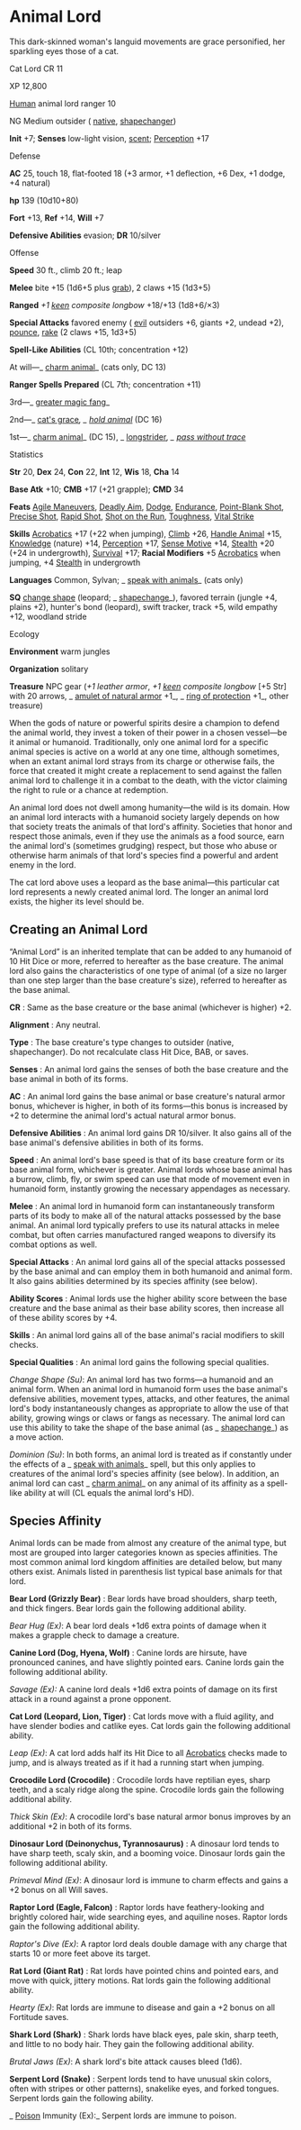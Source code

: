 # Animal Lord

This dark-skinned woman's languid movements are grace personified, her sparkling eyes those of a cat.

Cat Lord CR 11

XP 12,800

[Human](monsters/creatureTypes#_human-subtype) animal lord ranger 10

NG Medium outsider ( [native](monsters/creatureTypes#_native-subtype), [shapechanger](monsters/creatureTypes#_shapechanger-subtype))

**Init** +7; **Senses** low-light vision, [scent](monsters/universalMonsterRules#_scent); [Perception](skills/perception#_perception) +17

Defense

**AC** 25, touch 18, flat-footed 18 (+3 armor, +1 deflection, +6 Dex, +1 dodge, +4 natural)

**hp** 139 (10d10+80)

**Fort** +13, **Ref** +14, **Will** +7

**Defensive Abilities** evasion; **DR** 10/silver

Offense

**Speed** 30 ft., climb 20 ft.; leap

**Melee** bite +15 (1d6+5 plus [grab](monsters/universalMonsterRules#_grab)), 2 claws +15 (1d3+5)

**Ranged** _+1 [keen](magicItems/weapons#_weapons-keen) composite longbow_ +18/+13 (1d8+6/×3)

**Special Attacks** favored enemy ( [evil](monsters/creatureTypes#_evil-subtype) outsiders +6, giants +2, undead +2), [pounce](monsters/universalMonsterRules#_pounce), [rake](monsters/universalMonsterRules#_rake) (2 claws +15, 1d3+5)

**Spell-Like Abilities** (CL 10th; concentration +12)

At will—_ [charm animal](spells/charmAnimal#_charm-animal)_ (cats only, DC 13)

**Ranger Spells Prepared** (CL 7th; concentration +11)

3rd—_ [greater magic fang](spells/magicFang#_magic-fang-greater)_

2nd—_ [cat's grace](spells/catSGrace#_cat-s-grace)_, _ [hold animal](spells/holdAnimal#_hold-animal)_ (DC 16)

1st—_ [charm animal](spells/charmAnimal#_charm-animal)_ (DC 15), _ [longstrider](spells/longstrider#_longstrider)_, _ [pass without trace](spells/passWithoutTrace#_pass-without-trace)_

Statistics

**Str** 20, **Dex** 24, **Con** 22, **Int** 12, **Wis** 18, **Cha** 14

**Base Atk** +10; **CMB** +17 (+21 grapple); **CMD** 34

**Feats** [Agile Maneuvers](feats#_agile-maneuvers), [Deadly Aim](feats#_deadly-aim), [Dodge](feats#_dodge), [Endurance](feats#_endurance), [Point-Blank Shot](feats#_point-blank-shot), [Precise Shot](feats#_precise-shot), [Rapid Shot](feats#_rapid-shot), [Shot on the Run](feats#_shot-on-the-run), [Toughness](feats#_toughness), [Vital Strike](feats#_vital-strike)

**Skills** [Acrobatics](skills/acrobatics#_acrobatics) +17 (+22 when jumping), [Climb](skills/climb#_climb) +26, [Handle Animal](skills/handleAnimal#_handle-animal) +15, [Knowledge](skills/knowledge#_knowledge) (nature) +14, [Perception](skills/perception#_perception) +17, [Sense Motive](skills/senseMotive#_sense-motive) +14, [Stealth](skills/stealth#_stealth) +20 (+24 in undergrowth), [Survival](skills/survival#_survival) +17; **Racial Modifiers** +5 [Acrobatics](skills/acrobatics#_acrobatics) when jumping, +4 [Stealth](skills/stealth#_stealth) in undergrowth

**Languages** Common, Sylvan; _ [speak with animals](spells/speakWithAnimals#_speak-with-animals)_ (cats only)

**SQ** [change shape](monsters/universalMonsterRules#_change-shape) (leopard; _ [shapechange](spells/shapechange#_shapechange)_), favored terrain (jungle +4, plains +2), hunter's bond (leopard), swift tracker, track +5, wild empathy +12, woodland stride

Ecology

**Environment** warm jungles

**Organization** solitary

**Treasure** NPC gear (_+1 leather armor_, _+1 [keen](magicItems/weapons#_weapons-keen) composite longbow_ [+5 Str] with 20 arrows, _ [amulet of natural armor](magicItems/wondrousItems#_amulet-of-natural-armor) +1_, _ [ring of protection](magicItems/rings#_ring-of-protection) +1_, other treasure)

When the gods of nature or powerful spirits desire a champion to defend the animal world, they invest a token of their power in a chosen vessel—be it animal or humanoid. Traditionally, only one animal lord for a specific animal species is active on a world at any one time, although sometimes, when an extant animal lord strays from its charge or otherwise fails, the force that created it might create a replacement to send against the fallen animal lord to challenge it in a combat to the death, with the victor claiming the right to rule or a chance at redemption.

An animal lord does not dwell among humanity—the wild is its domain. How an animal lord interacts with a humanoid society largely depends on how that society treats the animals of that lord's affinity. Societies that honor and respect those animals, even if they use the animals as a food source, earn the animal lord's (sometimes grudging) respect, but those who abuse or otherwise harm animals of that lord's species find a powerful and ardent enemy in the lord.

The cat lord above uses a leopard as the base animal—this particular cat lord represents a newly created animal lord. The longer an animal lord exists, the higher its level should be.

## Creating an Animal Lord

“Animal Lord” is an inherited template that can be added to any humanoid of 10 Hit Dice or more, referred to hereafter as the base creature. The animal lord also gains the characteristics of one type of animal (of a size no larger than one step larger than the base creature's size), referred to hereafter as the base animal.

**CR** : Same as the base creature or the base animal (whichever is higher) +2.

**Alignment** : Any neutral.

**Type** : The base creature's type changes to outsider (native, shapechanger). Do not recalculate class Hit Dice, BAB, or saves.

**Senses** : An animal lord gains the senses of both the base creature and the base animal in both of its forms.

**AC** : An animal lord gains the base animal or base creature's natural armor bonus, whichever is higher, in both of its forms—this bonus is increased by +2 to determine the animal lord's actual natural armor bonus.

**Defensive Abilities** : An animal lord gains DR 10/silver. It also gains all of the base animal's defensive abilities in both of its forms.

**Speed** : An animal lord's base speed is that of its base creature form or its base animal form, whichever is greater. Animal lords whose base animal has a burrow, climb, fly, or swim speed can use that mode of movement even in humanoid form, instantly growing the necessary appendages as necessary.

**Melee** : An animal lord in humanoid form can instantaneously transform parts of its body to make all of the natural attacks possessed by the base animal. An animal lord typically prefers to use its natural attacks in melee combat, but often carries manufactured ranged weapons to diversify its combat options as well.

**Special Attacks** : An animal lord gains all of the special attacks possessed by the base animal and can employ them in both humanoid and animal form. It also gains abilities determined by its species affinity (see below).

**Ability Scores** : Animal lords use the higher ability score between the base creature and the base animal as their base ability scores, then increase all of these ability scores by +4.

**Skills** : An animal lord gains all of the base animal's racial modifiers to skill checks.

**Special Qualities** : An animal lord gains the following special qualities.

_Change Shape (Su)_: An animal lord has two forms—a humanoid and an animal form. When an animal lord in humanoid form uses the base animal's defensive abilities, movement types, attacks, and other features, the animal lord's body instantaneously changes as appropriate to allow the use of that ability, growing wings or claws or fangs as necessary. The animal lord can use this ability to take the shape of the base animal (as _ [shapechange](spells/shapechange#_shapechange)_) as a move action.

_Dominion (Su)_: In both forms, an animal lord is treated as if constantly under the effects of a _ [speak with animals](spells/speakWithAnimals#_speak-with-animals)_ spell, but this only applies to creatures of the animal lord's species affinity (see below). In addition, an animal lord can cast _ [charm animal](spells/charmAnimal#_charm-animal)_ on any animal of its affinity as a spell-like ability at will (CL equals the animal lord's HD).

## Species Affinity

Animal lords can be made from almost any creature of the animal type, but most are grouped into larger categories known as species affinities. The most common animal lord kingdom affinities are detailed below, but many others exist. Animals listed in parenthesis list typical base animals for that lord.

**Bear Lord (Grizzly Bear)** : Bear lords have broad shoulders, sharp teeth, and thick fingers. Bear lords gain the following additional ability.

_Bear Hug (Ex)_: A bear lord deals +1d6 extra points of damage when it makes a grapple check to damage a creature.

**Canine Lord (Dog, Hyena, Wolf)** : Canine lords are hirsute, have pronounced canines, and have slightly pointed ears. Canine lords gain the following additional ability.

_Savage (Ex):_ A canine lord deals +1d6 extra points of damage on its first attack in a round against a prone opponent.

**Cat Lord (Leopard, Lion, Tiger)** : Cat lords move with a fluid agility, and have slender bodies and catlike eyes. Cat lords gain the following additional ability.

_Leap (Ex)_: A cat lord adds half its Hit Dice to all [Acrobatics](skills/acrobatics#_acrobatics) checks made to jump, and is always treated as if it had a running start when jumping.

**Crocodile Lord (Crocodile)** : Crocodile lords have reptilian eyes, sharp teeth, and a scaly ridge along the spine. Crocodile lords gain the following additional ability.

_Thick Skin (Ex)_: A crocodile lord's base natural armor bonus improves by an additional +2 in both of its forms.

**Dinosaur Lord (Deinonychus, Tyrannosaurus)** : A dinosaur lord tends to have sharp teeth, scaly skin, and a booming voice. Dinosaur lords gain the following additional ability.

_Primeval Mind (Ex)_: A dinosaur lord is immune to charm effects and gains a +2 bonus on all Will saves.

**Raptor Lord (Eagle, Falcon)** : Raptor lords have feathery-looking and brightly colored hair, wide searching eyes, and aquiline noses. Raptor lords gain the following additional ability.

_Raptor's Dive (Ex)_: A raptor lord deals double damage with any charge that starts 10 or more feet above its target.

**Rat Lord (Giant Rat)** : Rat lords have pointed chins and pointed ears, and move with quick, jittery motions. Rat lords gain the following additional ability.

_Hearty (Ex)_: Rat lords are immune to disease and gain a +2 bonus on all Fortitude saves.

**Shark Lord (Shark)** : Shark lords have black eyes, pale skin, sharp teeth, and little to no body hair. They gain the following additional ability.

_Brutal Jaws (Ex)_: A shark lord's bite attack causes bleed (1d6).

**Serpent Lord (Snake)** : Serpent lords tend to have unusual skin colors, often with stripes or other patterns), snakelike eyes, and forked tongues. Serpent lords gain the following ability.

_ [Poison](spells/poison#_poison) Immunity (Ex):_ Serpent lords are immune to poison.

